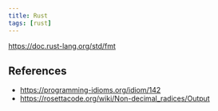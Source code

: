 ```yaml
---
title: Rust
tags: [rust]
---
```


<https://doc.rust-lang.org/std/fmt>

## References

- <https://programming-idioms.org/idiom/142>
- <https://rosettacode.org/wiki/Non-decimal_radices/Output>
